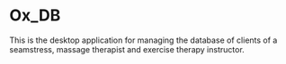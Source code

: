 # Ox_DB
This is the desktop application for managing the database of clients of a seamstress, massage therapist and exercise therapy instructor.
